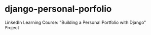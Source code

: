 # django-personal-porfolio
LinkedIn Learning Course: "Building a Personal Portfolio with Django" Project
